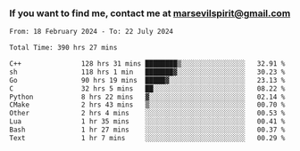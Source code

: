 ### If you want to find me, contact me at marsevilspirit@gmail.com

<!--
**marsevilspirit/marsevilspirit** is a ✨ _special_ ✨ repository because its `README.md` (this file) appears on your GitHub profile.

Here are some ideas to get you started:

- 🔭 I’m currently working on ...
- 🌱 I’m currently learning ...
- 👯 I’m looking to collaborate on ...
- 🤔 I’m looking for help with ...
- 💬 Ask me about ...
- 📫 How to reach me: ...
- 😄 Pronouns: ...
- ⚡ Fun fact: ...
-->
<!--START_SECTION:waka-->

```txt
From: 18 February 2024 - To: 22 July 2024

Total Time: 390 hrs 27 mins

C++               128 hrs 31 mins ████████▒░░░░░░░░░░░░░░░░   32.91 %
sh                118 hrs 1 min   ███████▓░░░░░░░░░░░░░░░░░   30.23 %
Go                90 hrs 19 mins  █████▓░░░░░░░░░░░░░░░░░░░   23.13 %
C                 32 hrs 5 mins   ██░░░░░░░░░░░░░░░░░░░░░░░   08.22 %
Python            8 hrs 22 mins   ▓░░░░░░░░░░░░░░░░░░░░░░░░   02.14 %
CMake             2 hrs 43 mins   ▒░░░░░░░░░░░░░░░░░░░░░░░░   00.70 %
Other             2 hrs 4 mins    ░░░░░░░░░░░░░░░░░░░░░░░░░   00.53 %
Lua               1 hr 35 mins    ░░░░░░░░░░░░░░░░░░░░░░░░░   00.41 %
Bash              1 hr 27 mins    ░░░░░░░░░░░░░░░░░░░░░░░░░   00.37 %
Text              1 hr 7 mins     ░░░░░░░░░░░░░░░░░░░░░░░░░   00.29 %
```

<!--END_SECTION:waka-->
